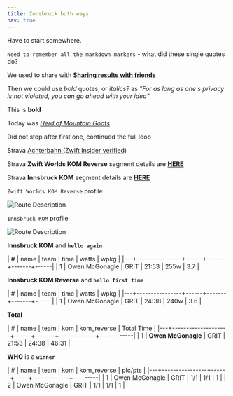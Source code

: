 ```yaml
---
title: Innsbruck both ways
nav: true
---
```


Have to start somewhere.

`Need to remember all the markdown markers` - what did these single quotes do?

We used to share with [**Sharing results with friends**](https://forums.zwift.com/t/sharing-results-with-friends/534276/26 "Sharing with friends at Zwift forum")

Then we could use *bold* quotes, or *italics?* as *"For as long as one's privacy is not violated, you can go ahead with your idea"*

This is **bold**

Today was [*Herd of Mountain Goats*](https://zwiftpower.com/events.php?zid=2235567 "link to ZwiftPower")

Did not stop after first one, continued the full loop

Strava [Achterbahn (Zwift Insider verified)](https://zwiftinsider.com/route/achterbahn/)

Strava **Zwift Worlds KOM Reverse** segment details are [**HERE**](https://www.strava.com/segments/18389384?filter=overall)

Strava **Innsbruck KOM** segment details are [**HERE**](https://www.strava.com/segments/18397965?filter=overall)

`Zwift Worlds KOM Reverse` profile

![Route Description](../../../2021/08/15/images/innsbruck_kom_reverse.png)

`Innsbruck KOM` profile

![Route Description](../../../2021/08/15/images/innsbruck_kom.png)


**Innsbruck KOM** and **`hello again`**

| # | name           | team |  time | watts | wpkg |
|---+----------------+------+-------+-------+------|
| 1 | Owen McGonagle | GRIT | 21:53 | 255w  |  3.7 |

**Innsbruck KOM Reverse** and **`hello first time`**

| # | name           | team |  time | watts | wpkg |
|---+----------------+------+-------+-------+------|
| 1 | Owen McGonagle | GRIT | 24:38 | 240w  |  3.6 |


**Total**

| # | name               | team |   kom | kom_reverse | Total Time |
|---+--------------------+------+-------+-------------+------------|
| 1 | **Owen McGonagle** | GRIT | 21:53 |       24:38 |      46:31 |


**WHO** is a **`winner`**

| # | name           | team | kom | kom_reverse | plc/pts |
|---+----------------+------+-----+-------------+---------|
| 1 | Owen McGonagle | GRIT | 1/1 | 1/1         |       1 |
| 2 | Owen McGonagle | GRIT | 1/1 | 1/1         |       1 |

